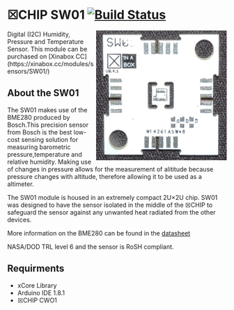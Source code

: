 # ☒CHIP SW01 [![Build Status](https://travis-ci.org/xinabox/SW01.svg?branch=master)](https://travis-ci.org/xinabox/SW01)
<img src="extras/SW01.png" width="300" align="right">
Digital (I2C) Humidity, Pressure and Temperature Sensor.
This module can be purchased on [Xinabox CC](https://xinabox.cc/modules/sensors/SW01/)

## About the SW01
The SW01 makes use of the BME280 produced by Bosch.This precision sensor from Bosch is the best low-cost sensing solution for measuring barometric pressure,temperature and relative humidity. Making use of changes in pressure allows for the measurement of alititude because pressure changes with altitude, therefore allowing it to be used as a altimeter.

The SW01 module is housed in an extremely compact 2U×2U chip. SW01 was designed to have the sensor isolated in the middle of the ☒CHIP to safeguard the sensor against any unwanted heat radiated from the other devices. 

More information on the BME280 can be found in the [datasheet](https://ae-bst.resource.bosch.com/media/_tech/media/datasheets/BST-BME280_DS001-11.pdf)

NASA/DOD TRL level 6 and the sensor is RoSH compliant.

## Requirments
   - xCore Library
  - Arduino IDE 1.8.1
  - ☒CHIP CWO1





